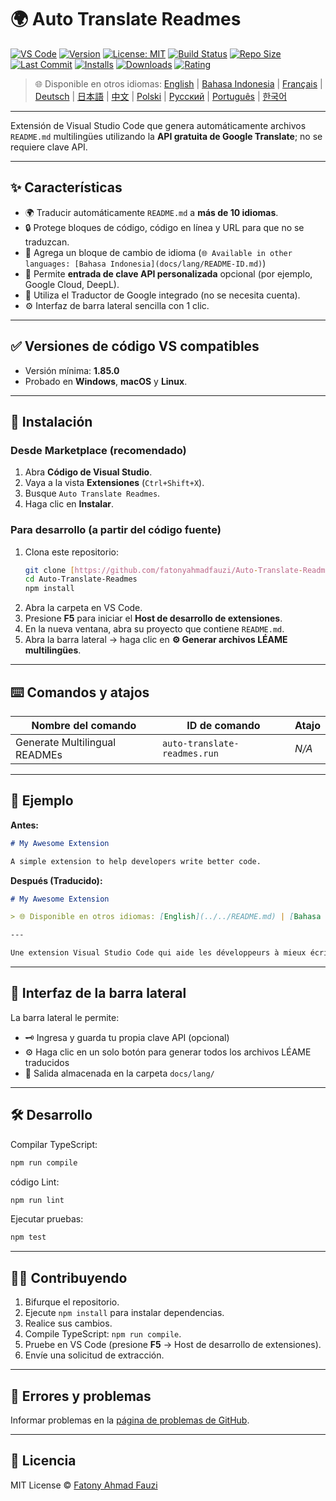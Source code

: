 # 🌍 Auto Translate Readmes

[![VS Code](https://img.shields.io/badge/VS%20Code-1.85.0+-blue.svg)](https://code.visualstudio.com/)
[![Version](https://img.shields.io/github/v/release/fatonyahmadfauzi/Auto-Translate-Readmes?color=blue.svg)](https://github.com/fatonyahmadfauzi/Auto-Translate-Readmes/releases)
[![License: MIT](https://img.shields.io/github/license/fatonyahmadfauzi/Auto-Translate-Readmes?color=green.svg)](../../LICENSE)
[![Build Status](https://github.com/fatonyahmadfauzi/Auto-Translate-Readmes/actions/workflows/main.yml/badge.svg)](https://github.com/fatonyahmadfauzi/Auto-Translate-Readmes/actions)
[![Repo Size](https://img.shields.io/github/repo-size/fatonyahmadfauzi/Auto-Translate-Readmes?color=yellow.svg)](https://github.com/fatonyahmadfauzi/Auto-Translate-Readmes)
[![Last Commit](https://img.shields.io/github/last-commit/fatonyahmadfauzi/Auto-Translate-Readmes?color=brightgreen.svg)](https://github.com/fatonyahmadfauzi/Auto-Translate-Readmes/commits/main)
[![Installs](https://vsmarketplacebadges.dev/installs-short/fatonyahmadfauzi.auto-translate-readmes.svg)](https://marketplace.visualstudio.com/items?itemName=fatonyahmadfauzi.auto-translate-readmes)
[![Downloads](https://vsmarketplacebadges.dev/downloads-short/fatonyahmadfauzi.auto-translate-readmes.svg)](https://marketplace.visualstudio.com/items?itemName=fatonyahmadfauzi.auto-translate-readmes)
[![Rating](https://vsmarketplacebadges.dev/rating-short/fatonyahmadfauzi.auto-translate-readmes.svg)](https://marketplace.visualstudio.com/items?itemName=fatonyahmadfauzi.auto-translate-readmes)

> 🌐 Disponible en otros idiomas: [English](../../README.md) | [Bahasa Indonesia](README-ID.md) | [Français](README-FR.md) | [Deutsch](README-DE.md) | [日本語](README-JP.md) | [中文](README-ZH.md) | [Polski](README-PL.md) | [Русский](README-RU.md) | [Português](README-PT.md) | [한국어](README-KO.md)

---

Extensión de Visual Studio Code que genera automáticamente archivos `README.md` multilingües utilizando la **API gratuita de Google Translate**; no se requiere clave API.

---

## ✨ Características

- 🌍 Traducir automáticamente `README.md` a **más de 10 idiomas**.
- 🔒 Protege bloques de código, código en línea y URL para que no se traduzcan.
- 💬 Agrega un bloque de cambio de idioma (`🌐 Available in other languages: [Bahasa Indonesia](docs/lang/README-ID.md)`)
- 💾 Permite **entrada de clave API personalizada** opcional (por ejemplo, Google Cloud, DeepL).
- 🧠 Utiliza el Traductor de Google integrado (no se necesita cuenta).
- ⚙️ Interfaz de barra lateral sencilla con 1 clic.

---

## ✅ Versiones de código VS compatibles

- Versión mínima: **1.85.0**
- Probado en **Windows**, **macOS** y **Linux**.

---

## 🧩 Instalación

### Desde Marketplace (recomendado)

1. Abra **Código de Visual Studio**.
2. Vaya a la vista **Extensiones** (`Ctrl+Shift+X`).
3. Busque `Auto Translate Readmes`.
4. Haga clic en **Instalar**.

### Para desarrollo (a partir del código fuente)

1. Clona este repositorio:
    ```bash
    git clone [https://github.com/fatonyahmadfauzi/Auto-Translate-Readmes.git](https://github.com/fatonyahmadfauzi/Auto-Translate-Readmes.git)
    cd Auto-Translate-Readmes
    npm install
    ```
2. Abra la carpeta en VS Code.
3. Presione **F5** para iniciar el **Host de desarrollo de extensiones**.
4. En la nueva ventana, abra su proyecto que contiene `README.md`.
5. Abra la barra lateral → haga clic en **⚙️ Generar archivos LÉAME multilingües**.

---

## ⌨️ Comandos y atajos

| Nombre del comando | ID de comando | Atajo |
| ----------------------------- | ---------------------------- | -------- |
| Generate Multilingual READMEs | `auto-translate-readmes.run` | _N/A_    |

---

## 🧠 Ejemplo

**Antes:**

```md
# My Awesome Extension

A simple extension to help developers write better code.
```

**Después (Traducido):**

```md
# My Awesome Extension

> 🌐 Disponible en otros idiomas: [English](../../README.md) | [Bahasa Indonesia](README-ID.md) | [Français](README-FR.md) | [Deutsch](README-DE.md) | [日本語](README-JP.md) | [中文](README-ZH.md) | [Polski](README-PL.md) | [Русский](README-RU.md) | [Português](README-PT.md) | [한국어](README-KO.md)

---

Une extension Visual Studio Code qui aide les développeurs à mieux écrire du code.
```

---

## 🧠 Interfaz de la barra lateral

La barra lateral le permite:

- 🗝️ Ingresa y guarda tu propia clave API (opcional)
- ⚙️ Haga clic en un solo botón para generar todos los archivos LÉAME traducidos
- 📁 Salida almacenada en la carpeta `docs/lang/`

---

## 🛠️ Desarrollo

Compilar TypeScript:

```bash
npm run compile
```

código Lint:

```bash
npm run lint
```

Ejecutar pruebas:

```bash
npm test
```

---

## 🧑‍💻 Contribuyendo

1. Bifurque el repositorio.
2. Ejecute `npm install` para instalar dependencias.
3. Realice sus cambios.
4. Compile TypeScript: `npm run compile`.
5. Pruebe en VS Code (presione **F5** → Host de desarrollo de extensiones).
6. Envíe una solicitud de extracción.

---

## 🐞 Errores y problemas

Informar problemas en la [página de problemas de GitHub](https://github.com/fatonyahmadfauzi/Auto-Translate-Readmes/issues).

---

## 🧾 Licencia

MIT License © [Fatony Ahmad Fauzi](../../LICENSE)
